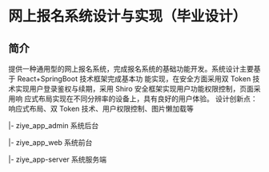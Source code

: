 # 网上报名系统设计与实现（毕业设计）

## 简介

提供一种通用型的网上报名系统，完成报名系统的基础功能开发。系统设计主要基于 React+SpringBoot 技术框架完成基本功
能实现，在安全方面采用双 Token 技术实现用户登录鉴权与续期，采用 Shiro 安全框架实现用户功能权限控制，页面采用响
应式布局实现在不同分辨率的设备上，具有良好的用户体验。
设计创新点：响应式布局、双 Token 技术、用户权限控制、图片懒加载等


|- ziye_app_admin   系统后台

|- ziye_app_web     系统前台

|- ziye_app-server  系统服务端
